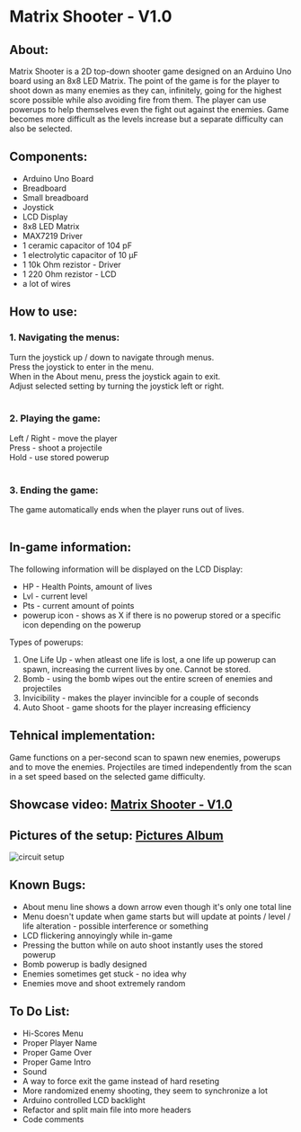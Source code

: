 # Matrix Shooter - V1.0
## About:
Matrix Shooter is a 2D top-down shooter game designed on an Arduino Uno board using an 8x8 LED Matrix. The point of the game is for the player to shoot down as many enemies as they can, infinitely, going for the highest score possible while also avoiding fire from them. The player can use powerups to help themselves even the fight out against the enemies. Game becomes more difficult as the levels increase but a separate difficulty can also be selected. 

## Components:
* Arduino Uno Board
* Breadboard
* Small breadboard
* Joystick
* LCD Display
* 8x8 LED Matrix
* MAX7219 Driver
* 1 ceramic capacitor of 104 pF
* 1 electrolytic capacitor of 10 μF
* 1 10k Ohm rezistor - Driver
* 1 220 Ohm rezistor - LCD
* a lot of wires

## How to use:
### 1. Navigating the menus:
Turn the joystick up / down to navigate through menus.<br>
Press the joystick to enter in the menu.<br>
When in the About menu, press the joystick again to exit.<br>
Adjust selected setting by turning the joystick left or right.<br><br>

### 2. Playing the game:
Left / Right - move the player<br>
Press - shoot a projectile<br>
Hold - use stored powerup
<br><br>
### 3. Ending the game:
The game automatically ends when the player runs out of lives.
<br><br>
## In-game information:
The following information will be displayed on the LCD Display:
* HP - Health Points, amount of lives
* Lvl - current level
* Pts - current amount of points
* powerup icon - shows as X if there is no powerup stored or a specific icon depending on the powerup

Types of powerups:
1. One Life Up - when atleast one life is lost, a one life up powerup can spawn, increasing the current lives by one. Cannot be stored.
2. Bomb - using the bomb wipes out the entire screen of enemies and projectiles
3. Invicibility - makes the player invincible for a couple of seconds
4. Auto Shoot - game shoots for the player increasing efficiency

## Tehnical implementation:
Game functions on a per-second scan to spawn new enemies, powerups and to move the enemies. Projectiles are timed independently from the scan in a set speed based on the selected game difficulty. 

## Showcase video: [Matrix Shooter - V1.0](https://youtu.be/oumOWZD3_AE)

## Pictures of the setup: [Pictures Album](https://imgur.com/a/nXsVNII)
![circuit setup](https://i.imgur.com/vk1NrQW.jpg)

## Known Bugs:
- About menu line shows a down arrow even though it's only one total line
- Menu doesn't update when game starts but will update at points / level / life alteration - possible interference or something
- LCD flickering annoyingly while in-game
- Pressing the button while on auto shoot instantly uses the stored powerup
- Bomb powerup is badly designed
- Enemies sometimes get stuck - no idea why
- Enemies move and shoot extremely random


## To Do List:
- Hi-Scores Menu
- Proper Player Name
- Proper Game Over
- Proper Game Intro
- Sound
- A way to force exit the game instead of hard reseting
- More randomized enemy shooting, they seem to synchronize a lot
- Arduino controlled LCD backlight
- Refactor and split main file into more headers
- Code comments
